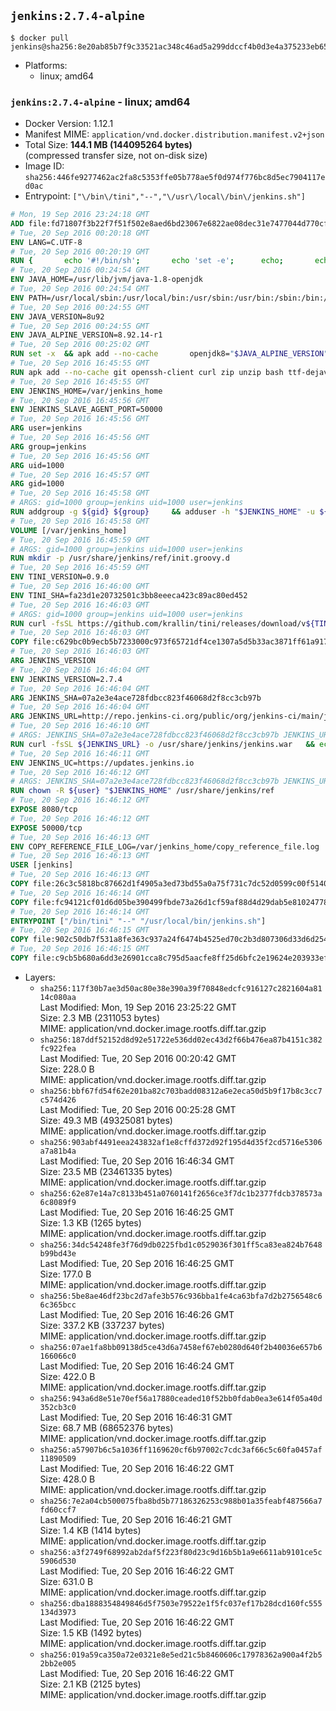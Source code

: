 ## `jenkins:2.7.4-alpine`

```console
$ docker pull jenkins@sha256:8e20ab85b7f9c33521ac348c46ad5a299ddccf4b0d3e4a375233eb6564c5eebd
```

-	Platforms:
	-	linux; amd64

### `jenkins:2.7.4-alpine` - linux; amd64

-	Docker Version: 1.12.1
-	Manifest MIME: `application/vnd.docker.distribution.manifest.v2+json`
-	Total Size: **144.1 MB (144095264 bytes)**  
	(compressed transfer size, not on-disk size)
-	Image ID: `sha256:446fe9277462ac2fa8c5353ffe05b778ae5f0d974f776bc8d5ec7904117ed0ac`
-	Entrypoint: `["\/bin\/tini","--","\/usr\/local\/bin\/jenkins.sh"]`

```dockerfile
# Mon, 19 Sep 2016 23:24:18 GMT
ADD file:fd71807f3b22f7f51f502e8aed6bd23067e6822ae08dec31e7477044d770cf48 in / 
# Tue, 20 Sep 2016 00:20:18 GMT
ENV LANG=C.UTF-8
# Tue, 20 Sep 2016 00:20:19 GMT
RUN { 		echo '#!/bin/sh'; 		echo 'set -e'; 		echo; 		echo 'dirname "$(dirname "$(readlink -f "$(which javac || which java)")")"'; 	} > /usr/local/bin/docker-java-home 	&& chmod +x /usr/local/bin/docker-java-home
# Tue, 20 Sep 2016 00:24:54 GMT
ENV JAVA_HOME=/usr/lib/jvm/java-1.8-openjdk
# Tue, 20 Sep 2016 00:24:54 GMT
ENV PATH=/usr/local/sbin:/usr/local/bin:/usr/sbin:/usr/bin:/sbin:/bin:/usr/lib/jvm/java-1.8-openjdk/jre/bin:/usr/lib/jvm/java-1.8-openjdk/bin
# Tue, 20 Sep 2016 00:24:55 GMT
ENV JAVA_VERSION=8u92
# Tue, 20 Sep 2016 00:24:55 GMT
ENV JAVA_ALPINE_VERSION=8.92.14-r1
# Tue, 20 Sep 2016 00:25:02 GMT
RUN set -x 	&& apk add --no-cache 		openjdk8="$JAVA_ALPINE_VERSION" 	&& [ "$JAVA_HOME" = "$(docker-java-home)" ]
# Tue, 20 Sep 2016 16:45:55 GMT
RUN apk add --no-cache git openssh-client curl zip unzip bash ttf-dejavu coreutils
# Tue, 20 Sep 2016 16:45:55 GMT
ENV JENKINS_HOME=/var/jenkins_home
# Tue, 20 Sep 2016 16:45:56 GMT
ENV JENKINS_SLAVE_AGENT_PORT=50000
# Tue, 20 Sep 2016 16:45:56 GMT
ARG user=jenkins
# Tue, 20 Sep 2016 16:45:56 GMT
ARG group=jenkins
# Tue, 20 Sep 2016 16:45:56 GMT
ARG uid=1000
# Tue, 20 Sep 2016 16:45:57 GMT
ARG gid=1000
# Tue, 20 Sep 2016 16:45:58 GMT
# ARGS: gid=1000 group=jenkins uid=1000 user=jenkins
RUN addgroup -g ${gid} ${group}     && adduser -h "$JENKINS_HOME" -u ${uid} -G ${group} -s /bin/bash -D ${user}
# Tue, 20 Sep 2016 16:45:58 GMT
VOLUME [/var/jenkins_home]
# Tue, 20 Sep 2016 16:45:59 GMT
# ARGS: gid=1000 group=jenkins uid=1000 user=jenkins
RUN mkdir -p /usr/share/jenkins/ref/init.groovy.d
# Tue, 20 Sep 2016 16:45:59 GMT
ENV TINI_VERSION=0.9.0
# Tue, 20 Sep 2016 16:46:00 GMT
ENV TINI_SHA=fa23d1e20732501c3bb8eeeca423c89ac80ed452
# Tue, 20 Sep 2016 16:46:03 GMT
# ARGS: gid=1000 group=jenkins uid=1000 user=jenkins
RUN curl -fsSL https://github.com/krallin/tini/releases/download/v${TINI_VERSION}/tini-static -o /bin/tini && chmod +x /bin/tini   && echo "$TINI_SHA  /bin/tini" | sha1sum -c -
# Tue, 20 Sep 2016 16:46:03 GMT
COPY file:c629bc0b9ecb5b7233000c973f65721df4ce1307a5d5b33ac3871ff61a9172ff in /usr/share/jenkins/ref/init.groovy.d/tcp-slave-agent-port.groovy 
# Tue, 20 Sep 2016 16:46:03 GMT
ARG JENKINS_VERSION
# Tue, 20 Sep 2016 16:46:04 GMT
ENV JENKINS_VERSION=2.7.4
# Tue, 20 Sep 2016 16:46:04 GMT
ARG JENKINS_SHA=07a2e3e4ace728fdbcc823f46068d2f8cc3cb97b
# Tue, 20 Sep 2016 16:46:04 GMT
ARG JENKINS_URL=http://repo.jenkins-ci.org/public/org/jenkins-ci/main/jenkins-war/2.7.4/jenkins-war-2.7.4.war
# Tue, 20 Sep 2016 16:46:10 GMT
# ARGS: JENKINS_SHA=07a2e3e4ace728fdbcc823f46068d2f8cc3cb97b JENKINS_URL=http://repo.jenkins-ci.org/public/org/jenkins-ci/main/jenkins-war/2.7.4/jenkins-war-2.7.4.war gid=1000 group=jenkins uid=1000 user=jenkins
RUN curl -fsSL ${JENKINS_URL} -o /usr/share/jenkins/jenkins.war   && echo "${JENKINS_SHA}  /usr/share/jenkins/jenkins.war" | sha1sum -c -
# Tue, 20 Sep 2016 16:46:11 GMT
ENV JENKINS_UC=https://updates.jenkins.io
# Tue, 20 Sep 2016 16:46:12 GMT
# ARGS: JENKINS_SHA=07a2e3e4ace728fdbcc823f46068d2f8cc3cb97b JENKINS_URL=http://repo.jenkins-ci.org/public/org/jenkins-ci/main/jenkins-war/2.7.4/jenkins-war-2.7.4.war gid=1000 group=jenkins uid=1000 user=jenkins
RUN chown -R ${user} "$JENKINS_HOME" /usr/share/jenkins/ref
# Tue, 20 Sep 2016 16:46:12 GMT
EXPOSE 8080/tcp
# Tue, 20 Sep 2016 16:46:12 GMT
EXPOSE 50000/tcp
# Tue, 20 Sep 2016 16:46:13 GMT
ENV COPY_REFERENCE_FILE_LOG=/var/jenkins_home/copy_reference_file.log
# Tue, 20 Sep 2016 16:46:13 GMT
USER [jenkins]
# Tue, 20 Sep 2016 16:46:13 GMT
COPY file:26c3c5818bc87662d1f4905a3ed73bd55a0a75f731c7dc52d0599c00f51408e9 in /usr/local/bin/jenkins-support 
# Tue, 20 Sep 2016 16:46:14 GMT
COPY file:fc94121cf01d6d05be390499fbde73a26d1cf59af88d4d29dab5e81024778028 in /usr/local/bin/jenkins.sh 
# Tue, 20 Sep 2016 16:46:14 GMT
ENTRYPOINT ["/bin/tini" "--" "/usr/local/bin/jenkins.sh"]
# Tue, 20 Sep 2016 16:46:15 GMT
COPY file:902c50db7f531a8fe363c937a24f6474b4525ed70c2b3d807306d33d6d254a9d in /usr/local/bin/plugins.sh 
# Tue, 20 Sep 2016 16:46:15 GMT
COPY file:c9cb5b680a6dd3e26901cca8c795d5aacfe8ff25d6bfc2e19624e203933efea7 in /usr/local/bin/install-plugins.sh 
```

-	Layers:
	-	`sha256:117f30b7ae3d50ac80e38e390a39f70848edcfc916127c2821604a8114c080aa`  
		Last Modified: Mon, 19 Sep 2016 23:25:22 GMT  
		Size: 2.3 MB (2311053 bytes)  
		MIME: application/vnd.docker.image.rootfs.diff.tar.gzip
	-	`sha256:187ddf52152d8d92e51722e536dd02ec43d2f66b476ea87b4151c382fc922fea`  
		Last Modified: Tue, 20 Sep 2016 00:20:42 GMT  
		Size: 228.0 B  
		MIME: application/vnd.docker.image.rootfs.diff.tar.gzip
	-	`sha256:bbf67fd54f62e201ba82c703badd08312a6e2eca50d5b9f17b8c3cc7c574d426`  
		Last Modified: Tue, 20 Sep 2016 00:25:28 GMT  
		Size: 49.3 MB (49325081 bytes)  
		MIME: application/vnd.docker.image.rootfs.diff.tar.gzip
	-	`sha256:903abf4491eea243832af1e8cffd372d92f195d4d35f2cd5716e5306a7a81b4a`  
		Last Modified: Tue, 20 Sep 2016 16:46:34 GMT  
		Size: 23.5 MB (23461335 bytes)  
		MIME: application/vnd.docker.image.rootfs.diff.tar.gzip
	-	`sha256:62e87e14a7c8133b451a0760141f2656ce3f7dc1b2377fdcb378573a6c8089f9`  
		Last Modified: Tue, 20 Sep 2016 16:46:25 GMT  
		Size: 1.3 KB (1265 bytes)  
		MIME: application/vnd.docker.image.rootfs.diff.tar.gzip
	-	`sha256:34dc54248fe3f76d9db0225fbd1c0529036f301ff5ca83ea824b7648b99bd43e`  
		Last Modified: Tue, 20 Sep 2016 16:46:25 GMT  
		Size: 177.0 B  
		MIME: application/vnd.docker.image.rootfs.diff.tar.gzip
	-	`sha256:5be8ae46df23bc2d7afe3b576c936bba1fe4ca63bfa7d2b2756548c66c365bcc`  
		Last Modified: Tue, 20 Sep 2016 16:46:26 GMT  
		Size: 337.2 KB (337237 bytes)  
		MIME: application/vnd.docker.image.rootfs.diff.tar.gzip
	-	`sha256:07ae1fa8bb09138d5ce43d6a7458ef67eb0280d640f2b40036e657b6166066c0`  
		Last Modified: Tue, 20 Sep 2016 16:46:24 GMT  
		Size: 422.0 B  
		MIME: application/vnd.docker.image.rootfs.diff.tar.gzip
	-	`sha256:943a6d8e51e70ef56a17880ceaded10f52bb0fdab0ea3e614f05a40d352cb3c0`  
		Last Modified: Tue, 20 Sep 2016 16:46:31 GMT  
		Size: 68.7 MB (68652376 bytes)  
		MIME: application/vnd.docker.image.rootfs.diff.tar.gzip
	-	`sha256:a57907b6c5a1036ff1169620cf6b97002c7cdc3af66c5c60fa0457af11890509`  
		Last Modified: Tue, 20 Sep 2016 16:46:22 GMT  
		Size: 428.0 B  
		MIME: application/vnd.docker.image.rootfs.diff.tar.gzip
	-	`sha256:7e2a04cb500075fba8bd5b77186326253c988b01a35feabf487566a7fd60ccf7`  
		Last Modified: Tue, 20 Sep 2016 16:46:21 GMT  
		Size: 1.4 KB (1414 bytes)  
		MIME: application/vnd.docker.image.rootfs.diff.tar.gzip
	-	`sha256:a3f2749f68992ab2daf5f223f80d23c9d16b5b1a9e6611ab9101ce5c5906d530`  
		Last Modified: Tue, 20 Sep 2016 16:46:22 GMT  
		Size: 631.0 B  
		MIME: application/vnd.docker.image.rootfs.diff.tar.gzip
	-	`sha256:dba1888354849846d5f7503e79522e1f5fc037ef17b28dcd160fc555134d3973`  
		Last Modified: Tue, 20 Sep 2016 16:46:22 GMT  
		Size: 1.5 KB (1492 bytes)  
		MIME: application/vnd.docker.image.rootfs.diff.tar.gzip
	-	`sha256:019a59ca350a72e0321e8e5ed21c5b8460606c17978362a900a4f2b52bb2e005`  
		Last Modified: Tue, 20 Sep 2016 16:46:22 GMT  
		Size: 2.1 KB (2125 bytes)  
		MIME: application/vnd.docker.image.rootfs.diff.tar.gzip
